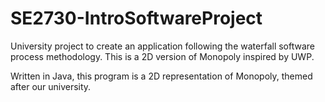 # SE2730-IntroSoftwareProject
University project to create an application following the waterfall software process methodology. This is a 2D version of Monopoly inspired by UWP.

Written in Java, this program is a 2D representation of Monopoly, themed after our university.
